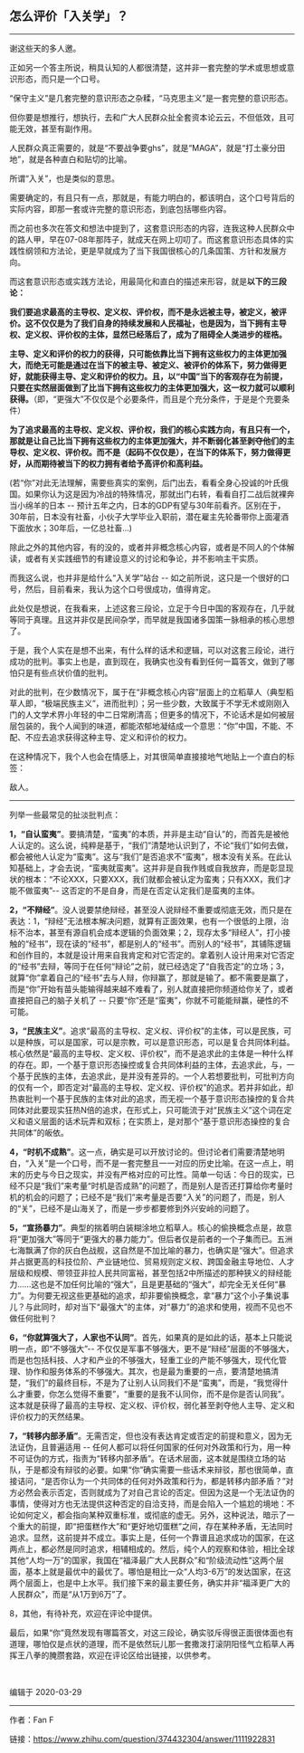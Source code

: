 ## 怎么评价「入关学」？

----

谢这些天的多人邀。

正如另一个答主所说，稍具认知的人都很清楚，这并非一套完整的学术或思想或意识形态，而只是一个口号。

“保守主义”是几套完整的意识形态之杂糅，“马克思主义”是一套完整的意识形态。

但你要是想推行，想执行，去和广大人民群众扯全套资本论云云，不但低效，且可能无效，甚至有副作用。

人民群众真正需要的，就是“不要战争要ghs”，就是“MAGA”，就是“打土豪分田地”，就是各种直白和贴切的比喻。

所谓“入关”，也是类似的意思。

需要确定的，有且只有一点，那就是，有能力明白的，都该明白，这个口号背后的实际内容，即那一套或许完整的意识形态，到底包括哪些内容。

而之前也多次在答文和想法中提到了，这套意识形态的内容，连我这种人民群众中的路人甲，早在07-08年那阵子，就成天在网上叨叨了。而这套意识形态具体的实践性纲领和方法论，更是早就成为了当下我国很核心的几条国策、方针和发展方向。

  

而这套意识形态或实践方法论，用最简化和直白的描述来形容，就是**以下的三段论：**

**我们要追求最高的主导权、定义权、评价权，而不是永远被主导，被定义，被评价。这不仅仅是为了我们自身的持续发展和人民福祉，也是因为，当下拥有主导权、定义权、评价权的主体，显然已经落后了，成为了阻碍全人类进步的桎梏。**

**主导、定义和评价的权力的获得，只可能依靠比当下拥有这些权力的主体更加强大，而绝无可能是通过在当下的被主导、被定义、被评价的体系下，努力做得更好，就能获得主导、定义和评价的权力。且，以“中国”当下的客观存在为前提，只要在实然层面做到了比当下拥有这些权力的主体更加强大，这一权力就可以顺利获得。**（即，“更强大”不仅仅是个必要条件，而且是个充分条件，于是是个充要条件）

**为了追求最高的主导权、定义权、评价权，我们的核心实践方向，有且只有一个，那就是让自己比当下拥有这些权力的主体更加强大，并不断弱化甚至剥夺他们的主导权、定义权、评价权。而不是（起码不仅仅是），在当下的体系下，努力做得更好，从而期待被当下的权力拥有者给予高评价和高利益。**

(若“你”对此无法理解，需要些真实的案例，后门出去，看看全身心投诚的叶氏俄国。如果你认为这是因为冷战的特殊情况，那就出门右转，看看自打二战后就裸奔当小绵羊的日本 -- 预计五年之内，日本的GDP有望与30年前看齐。区别在于，30年前，日本没有社畜，小伙子大学毕业入职前，潜在雇主先轮番带你上面灌酒下面放水；30年后，一亿总社畜...)

  

除此之外的其他内容，有的没的，或者并非概念核心内容，或者是不同人的个体解读，或者有关实践细节的有建设意义的讨论和争论，并不影响主干实质。

  

而我这么说，也并非是给什么“入关学”站台 -- 如之前所说，这只是一个很好的口号，然后，目前看来，我认为这个口号很成功，值得肯定。

此处仅是想说，在我看来，上述这套三段论，立足于今日中国的客观存在，几乎就等同于真理。且这并非仅是民间杂学，而早就是我国诸多国策一脉相承的核心思想了。

于是，我个人实在是想不出来，有什么样的话术和逻辑，可以对这套三段论，进行成功的批判。事实上也是，直到现在，我确实也没有看到任何一篇答文，做到了哪怕只是有些点状价值的批判。

对此的批判，在少数情况下，属于在“非概念核心内容”层面上的立稻草人（典型稻草人即，“极端民族主义”，进而批判）；另一些少数，大致属于不学无术或刚刚入门的人文学术界小年轻的中二日常刷清高；但更多的情况下，不论话术是如何被层层包装的，我个人闻到的味道，都能浓郁地凝结成一个意思：“你”中国，不能、不配、不应去追求获得这种主导、定义和评价的权力。

在这种情况下，我个人也会在情感上，对其很简单直接接地气地贴上一个直白的标签：

敌人。

* * *

列举一些最常见的扯淡批判点：

**1，“自认蛮夷”**。要搞清楚，“蛮夷”的本质，并非是主动“自认”的，而首先是被他人认定的。这么说，纯粹是基于，“我们”清楚地认识到了，不论“我们”如何去做，都会被他人认定为“蛮夷”。这与“我们”是否追求不“蛮夷”，根本没有关系。在此认知基础上，才会去说，“蛮夷就蛮夷”。这并非是自我作贱或自我放弃，而是彰显现状的根本：“不论XXX，只要XXX，我们就都会被认定为蛮夷；只有XXX，我们才能不做蛮夷”-- 这否定的不是自身，而是在否定认定我们是蛮夷的主体。

**2，“不辩经”**。没人说要禁绝辩经，甚至没人说辩经不重要或彻底无效，而只是在表达：1，“辩经”无法根本解决问题，就算有正面效果，也有一个很低的上限，治标不治本，甚至有源自机会成本逻辑的负面效果；2，现存太多“辩经人”，打小接触的“经书”，现在读的“经书”，都是别人的“经书”。而别人的“经书”，其铺陈逻辑和创作目的，本就是设计用来自我肯定和对它否定的。拿着别人设计用来对它否定的“经书”去辩，等同于在任何“辩论”之前，就已经选定了“自我否定”的立场；3，就算“你”拿着自己的“经书”去与人辩，你辩赢了，那就是输了。都不需要是赢了，而是“你”开始有苗头能输得越来越不难看了，别人就直接把你频道给你关了，或者直接把自己的脑子关机了 -- 只要“你”还是“蛮夷”，你就不可能能辩赢，硬性的不可能。

**3，“民族主义”**。追求“最高的主导权、定义权、评价权”的主体，可以是民族，可以是种族，可以是国家，可以是宗教，可以是意识形态，可以是复合共同体利益。核心依然是“最高的主导权、定义权、评价权”，而不是追求此的主体是一种什么样的存在。即，一个基于意识形态操控或复合共同体利益的主体，去追求此，与，一个基于民族的主体，去追求此，是并没有差异的。一个人若想要批判，可批判方向的仅有一个，即否定对“最高的主导权、定义权、评价权”的追求。若并非如此，却热衷批判一个基于民族的主体对此的追求，而无视一个基于意识形态操控的复合共同体对此要现实狂热N倍的追求，在形式上，只可能流于对“民族主义”这个词在定义和语义层面的话术玩弄和双标；在实质上，是对那个“基于意识形态操控的复合共同体”的皈依。

**4，“时机不成熟”**。这一点，确实是可以开放讨论的。但讨论者们需要清楚地明白，“入关”是一个口号，而不是一套完整且一一对应的历史比喻。在这一点上，明末的历史与今日之现实，并没有严格对应的可比性。简单一句话：今日的现实，已经不只是“我们”来考量“时机是否成熟”的问题了，而是别人是否还打算给你考量时机的机会的问题了；已经不是“我们”来考量是否要“入关”的问题了，而是，别人的“关”，已经不是山海关了，而是一步步都要修到外兴安岭的问题了。

**5，“宣扬暴力”**。典型的揣着明白装糊涂地立稻草人。核心的偷换概念点是，故意将“更加强大”等同于“更强大的暴力能力”。但后者仅是前者的一个子集而已。五洲七海飘满了你的灰白色战舰，这自然是不加比喻的暴力，也确实是“强大”。但追求并占据更高的科技位阶、产业链地位、贸易规则定义权、跨国金融主导地位、人才层级和规模、带领亚非拉人民共同富裕，甚至包括2中所描述的那种狭义的辩经能力......这也是不加任何比喻的“强大”，且是更基础的“强大”，却完全无关任何“暴力”。为何要无视这些更基础的追求，却非要偷换概念，拿“暴力”这个小子集说事儿？与此同时，却对当下“最强大”的主体，对“暴力”的追求和使用，视而不见也不做任何批判？

**6，“你就算强大了，人家也不认同”**。首先，如果真的是如此的话，基本上只能说明一点，即“不够强大”-- 不仅仅是军事不够强大，更不是“辩经”层面的不够强大，而是也包括科技、人才和产业的不够强大，轻重工业的产能不够强大，现代化管理、协作和服务体系的不够强大。其次，也是最为重要的一点，要清楚地搞清楚，“我们”的最终目标，不是为了让别人认同我们不是“蛮夷”，而是，“我觉得什么才重要，你怎么觉得不重要”，“重要的是我不认同你，而不是你是否认同我”。这本就是获得了最高的主导权、定义权、评价权，弱化甚至剥夺他人主导、定义和评价权力的天然结果。

**7，“转移内部矛盾”**。无需否定，但也没有表达肯定或否定的前提和意义，因为无法证伪，且普遍适用 -- 任何人都可以将任何国家的任何对外政策和行为，用一种不可证伪的方式，指责为“转移内部矛盾”。在话术层面，这本就是围绕立场的站队，于是都没有辩驳的必要。如果“你”确实需要一些话术来辩驳，那也很简单，直接诘问，“是否你认为一个共同体的任何对外政策和行为，都是转移内部矛盾？”对方必然会表示否定，否则就成为了对自己言论的否定。但因为这是一个无法证伪的事情，使得对方也无法提供这种否定的自洽支持，而是会陷入一个尴尬的境地：不论如何定义，都会指向某种双重标准，或彻底的虚无。另外，这种说法，暗示了一个重大的前提，即“把蛋糕作大”和“更好地切蛋糕”之间，存在某种矛盾，无法同时追求。显然，这前提并不成立。事实上是，任何一个靠谱且追求成功的国家，在这两点上，都必然是同时追求，相辅相成的。然后，纯个人的观察和体验，相比全球其他“人均一万”的国家，我国在“福泽最广大人民群众”和“阶级流动性”这两个层面，基本上就是最优中的最优了。哪怕是相比一众“人均3-6万”的发达国家，在这两个层面上，也是中上水平。我们接下来的最主要任务，确实并非“福泽更广大的人民群众”，而是“从1万到6万”了。

8，其他，有待补充，欢迎在评论中提供。

  

最后，如果“你”竟然发现有哪篇答文，对这三段论，确实驳斥得很正面很体面也有道理，哪怕仅是点状的道理，而不是依然玩儿那一套撒泼打滚阴阳怪气立稻草人再挥王八拳的腌臜套路，欢迎在评论区给出链接，以供参考。

<br>

编辑于 2020-03-29

----
作者：Fan F

链接：https://www.zhihu.com/question/374432304/answer/1111922831

